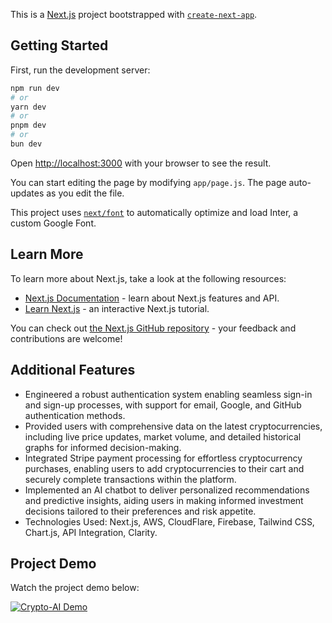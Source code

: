 This is a [Next.js](https://nextjs.org/) project bootstrapped with [`create-next-app`](https://github.com/vercel/next.js/tree/canary/packages/create-next-app).

## Getting Started

First, run the development server:

```bash
npm run dev
# or
yarn dev
# or
pnpm dev
# or
bun dev
```

Open [http://localhost:3000](http://localhost:3000) with your browser to see the result.

You can start editing the page by modifying `app/page.js`. The page auto-updates as you edit the file.

This project uses [`next/font`](https://nextjs.org/docs/basic-features/font-optimization) to automatically optimize and load Inter, a custom Google Font.

## Learn More

To learn more about Next.js, take a look at the following resources:

- [Next.js Documentation](https://nextjs.org/docs) - learn about Next.js features and API.
- [Learn Next.js](https://nextjs.org/learn) - an interactive Next.js tutorial.

You can check out [the Next.js GitHub repository](https://github.com/vercel/next.js/) - your feedback and contributions are welcome!

## Additional Features

- Engineered a robust authentication system enabling seamless sign-in and sign-up processes, with support for email, Google, and GitHub authentication methods.
- Provided users with comprehensive data on the latest cryptocurrencies, including live price updates, market volume, and detailed historical graphs for informed decision-making.
- Integrated Stripe payment processing for effortless cryptocurrency purchases, enabling users to add cryptocurrencies to their cart and securely complete transactions within the platform.
- Implemented an AI chatbot to deliver personalized recommendations and predictive insights, aiding users in making informed investment decisions tailored to their preferences and risk appetite.
- Technologies Used: Next.js, AWS, CloudFlare, Firebase, Tailwind CSS, Chart.js, API Integration, Clarity.

## Project Demo

Watch the project demo below:

[![Crypto-AI Demo](https://crypto-ai-6r8.pages.dev/_next/image?url=https%3A%2F%2Fres.cloudinary.com%2Fdfpkudd3b%2Fimage%2Fupload%2Fv1707819505%2F1_y4jvkv.png&w=640&q=75)](https://www.youtube.com/watch?v=VIDEO_ID)
